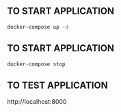 ## TO START APPLICATION
```sh
docker-compose up -d
```

## TO START APPLICATION
```sh
docker-compose stop
```

## TO TEST APPLICATION
http://localhost:8000
